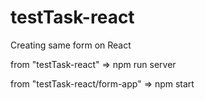 # testTask-react
Creating same form on React

from "testTask-react"  => npm run server

from "testTask-react/form-app"  => npm start